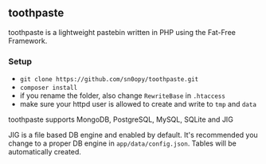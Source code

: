 ## toothpaste

toothpaste is a lightweight pastebin written in PHP using the Fat-Free Framework.

### Setup

- `git clone https://github.com/sn0opy/toothpaste.git`
- `composer install`
- if you rename the folder, also change `RewriteBase` in `.htaccess`
- make sure your httpd user is allowed to create and write to `tmp` and `data`

toothpaste supports MongoDB, PostgreSQL, MySQL, SQLite and JIG

JIG is a file based DB engine and enabled by default. It's recommended you change to a proper DB engine in `app/data/config.json`. Tables will be automatically created.

